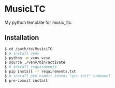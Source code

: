# MusicLTC

My python template for music_ltc.

## Installation

```bash
$ cd /path/to/MusicLTC
$ # install venv
$ python -m venv venv
$ source ./venv/bin/activate
$ # install requirements
$ pip install -r requirements.txt
$ # install pre-commit (needs "git init" command)
$ pre-commit install
```
